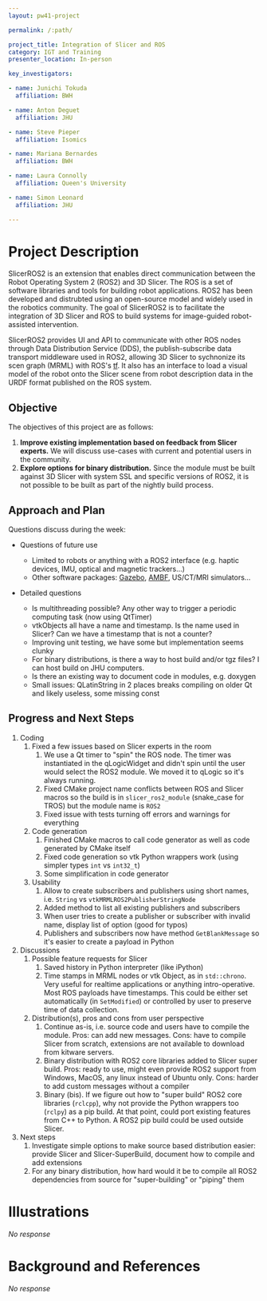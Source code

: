 ```yaml
---
layout: pw41-project

permalink: /:path/

project_title: Integration of Slicer and ROS
category: IGT and Training
presenter_location: In-person

key_investigators:

- name: Junichi Tokuda
  affiliation: BWH

- name: Anton Deguet
  affiliation: JHU

- name: Steve Pieper
  affiliation: Isomics

- name: Mariana Bernardes
  affiliation: BWH

- name: Laura Connolly
  affiliation: Queen's University

- name: Simon Leonard
  affiliation: JHU

---
```


# Project Description

SlicerROS2 is an extension that enables direct communication between the Robot Operating System 2 (ROS2) and 3D Slicer. The ROS is a set of software libraries and tools for building robot applications. ROS2 has been developed and distrubted using an open-source model and widely used in the robotics community. The goal of SlicerROS2 is to facilitate the integration of 3D Slicer and ROS to build systems for image-guided robot-assisted intervention. 

SlicerROS2 provides UI and API to communicate with other ROS nodes through Data Distribution Service (DDS), the publish-subscribe data transport middleware used in ROS2, allowing 3D Slicer to sychnonize its scen graph (MRML) with ROS's [tf](https://wiki.ros.org/tf2). It also has an interface to load a visual model of the robot onto the Slicer scene from robot description data in the URDF format published on the ROS system. 

## Objective

The objectives of this project are as follows:
1. **Improve existing implementation based on feedback from Slicer experts.** We will discuss use-cases with current and potential users in the community.
2. **Explore options for binary distribution.** Since the module must be built against 3D Slicer with system SSL and specific versions of ROS2, it is not possible to be built as part of the nightly build process.


## Approach and Plan

Questions discuss during the week:
- Questions of future use
  - Limited to robots or anything with a ROS2 interface (e.g. haptic devices, IMU, optical and magnetic trackers…)
  - Other software packages: [Gazebo](https://gazebosim.org/home), [AMBF](https://github.com/WPI-AIM/ambf), US/CT/MRI simulators…

- Detailed questions
  - Is multithreading possible?  Any other way to trigger a periodic computing task (now using QtTimer)
  - vtkObjects all have a name and timestamp.  Is the name used in Slicer?  Can we have a timestamp that is not a counter?
  - Improving unit testing, we have some but implementation seems clunky
  - For binary distributions, is there a way to host build and/or tgz files?  I can host build on JHU computers.
  - Is there an existing way to document code in modules, e.g. doxygen
  - Small issues: QLatinString in 2 places breaks compiling on older Qt and likely useless, some missing const


## Progress and Next Steps

<!-- Update this section as you make progress, describing of what you have ACTUALLY DONE.
     If there are specific steps that you could not complete then you can describe them here, too. -->

1. Coding
   1. Fixed a few issues based on Slicer experts in the room
      1. We use a Qt timer to "spin" the ROS node.  The timer was instantiated in the qLogicWidget and didn't spin until the user would select the ROS2 module.  We moved it to qLogic so it's always running.
      1. Fixed CMake project name conflicts between ROS and Slicer macros so the build is in `slicer_ros2_module` (snake_case for TROS) but the module name is `ROS2`
      1. Fixed issue with tests turning off errors and warnings for everything
   1. Code generation
      1. Finished CMake macros to call code generator as well as code generated by CMake itself
      1. Fixed code generation so vtk Python wrappers work (using simpler types `int` vs `int32_t`)
      1. Some simplification in code generator
   1. Usability
      1. Allow to create subscribers and publishers using short names, i.e. `String` vs `vtkMRMLROS2PublisherStringNode`
      1. Added method to list all existing publishers and subscribers
      1. When user tries to create a publisher or subscriber with invalid name, display list of option (good for typos)
      1. Publishers and subscribers now have method `GetBlankMessage` so it's easier to create a payload in Python  
1. Discussions
   1. Possible feature requests for Slicer
      1. Saved history in Python interpreter (like iPython)
      1. Time stamps in MRML nodes or vtk Object, as in `std::chrono`.  Very useful for realtime applications or anything intro-operative.  Most ROS payloads have timestamps.  This could be either set automatically (in `SetModified`) or controlled by user to preserve time of data collection.
   1. Distribution(s), pros and cons from user perspective
      1. Continue as-is, i.e. source code and users have to compile the module.  Pros: can add new messages.  Cons: have to compile Slicer from scratch, extensions are not available to download from kitware servers.
      1. Binary distribution with ROS2 core libraries added to Slicer super build.  Pros: ready to use, might even provide ROS2 support from Windows, MacOS, any linux instead of Ubuntu only.  Cons: harder to add custom messages without a compiler
      1. Binary (bis).  If we figure out how to "super build" ROS2 core libraries (`rclcpp`), why not provide the Python wrappers too (`rclpy`) as a pip build.  At that point, could port existing features from C++ to Python.  A ROS2 pip build could be used outside Slicer. 
1. Next steps
   1. Investigate simple options to make source based distribution easier: provide Slicer and Slicer-SuperBuild, document how to compile and add extensions
   1. For any binary distribution, how hard would it be to compile all ROS2 dependencies from source for "super-building" or "piping" them
      
# Illustrations

<!-- Add pictures and links to videos that demonstrate what has been accomplished. -->


_No response_



# Background and References

<!-- If you developed any software, include link to the source code repository.
     If possible, also add links to sample data, and to any relevant publications. -->


_No response_

